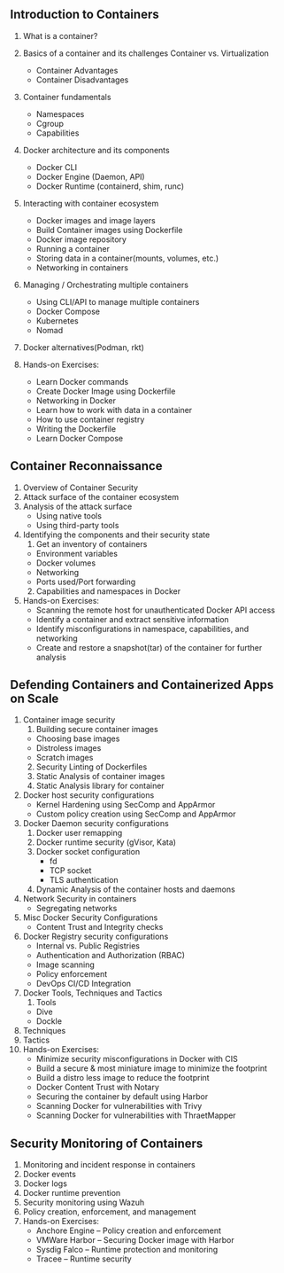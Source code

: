 ## Introduction to Containers 

1. What is a container?
2. Basics of a container and its challenges
Container vs. Virtualization
     - Container Advantages
     - Container Disadvantages
3. Container fundamentals
    - Namespaces
    - Cgroup
    - Capabilities
4. Docker architecture and its components
    - Docker CLI
    - Docker Engine (Daemon, API)
    - Docker Runtime (containerd, shim, runc)
5. Interacting with container ecosystem
     - Docker images and image layers <br>
     - Build Container images using Dockerfile<br>
     - Docker image repository<br>
     - Running a container<br>
     - Storing data in a container(mounts, volumes, etc.)<br>
     - Networking in containers<br>
  
6. Managing / Orchestrating multiple containers
   - Using CLI/API to manage multiple containers
   - Docker Compose
   - Kubernetes
   - Nomad
7. Docker alternatives(Podman, rkt)
8. Hands-on Exercises:
     - Learn Docker commands
     - Create Docker Image using Dockerfile
     - Networking in Docker
     - Learn how to work with data in a container
     - How to use container registry
     - Writing the Dockerfile
     - Learn Docker Compose
     
## Container Reconnaissance

1. Overview of Container Security
2. Attack surface of the container ecosystem
3. Analysis of the attack surface
    - Using native tools
    - Using third-party tools
4. Identifying the components and their security state
    1. Get an inventory of containers
      - Environment variables
      - Docker volumes
      - Networking
      - Ports used/Port forwarding
     2. Capabilities and namespaces in Docker
5. Hands-on Exercises:
    - Scanning the remote host for unauthenticated Docker API access
    - Identify a container and extract sensitive information
    - Identify misconfigurations in namespace, capabilities, and networking
    - Create and restore a snapshot(tar) of the container for further analysis
    
## Defending Containers and Containerized Apps on Scale

1. Container image security
   1. Building secure container images
     - Choosing base images
     - Distroless images
     - Scratch images
   2. Security Linting of Dockerfiles
   3. Static Analysis of container images
   4. Static Analysis library for container
2. Docker host security configurations
    - Kernel Hardening using SecComp and AppArmor
    - Custom policy creation using SecComp and AppArmor
3. Docker Daemon security configurations
   1. Docker user remapping
   2. Docker runtime security (gVisor, Kata)
   3. Docker socket configuration 
       - fd
       - TCP socket
       - TLS authentication
   4. Dynamic Analysis of the container hosts and daemons
4. Network Security in containers
   - Segregating networks
5. Misc Docker Security Configurations
   - Content Trust and Integrity checks
6. Docker Registry security configurations
   - Internal vs. Public Registries
   - Authentication and Authorization (RBAC)
   - Image scanning
   - Policy enforcement
   - DevOps CI/CD Integration
7. Docker Tools, Techniques and Tactics
   1. Tools
    - Dive
    - Dockle
  2. Techniques
  3. Tactics
8. Hands-on Exercises:
   - Minimize security misconfigurations in Docker with CIS
   - Build a secure & most miniature image to minimize the footprint
   - Build a distro less image to reduce the footprint
   - Docker Content Trust with Notary
   - Securing the container by default using Harbor
   - Scanning Docker for vulnerabilities with Trivy
   - Scanning Docker for vulnerabilities with ThraetMapper
   
## Security Monitoring of Containers

1. Monitoring and incident response in containers
2. Docker events
3. Docker logs
4. Docker runtime prevention
5. Security monitoring using Wazuh
6. Policy creation, enforcement, and management
7. Hands-on Exercises:
   - Anchore Engine – Policy creation and enforcement
   - VMWare Harbor – Securing Docker image with Harbor
   - Sysdig Falco – Runtime protection and monitoring
   - Tracee – Runtime security   

